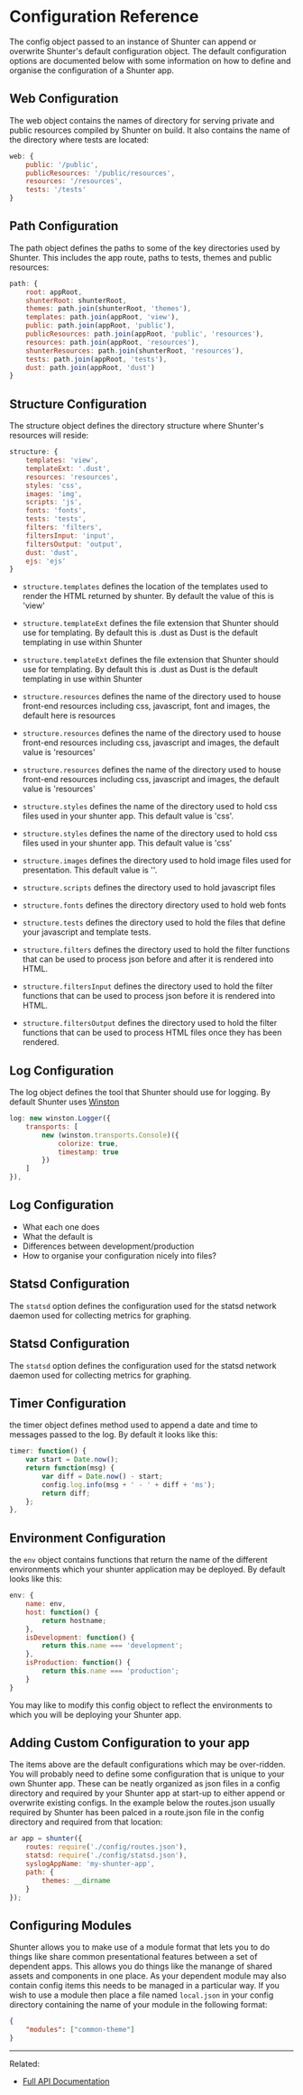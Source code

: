 
Configuration Reference
=======================


The config object passed to an instance of Shunter can append or overwrite Shunter's default configuration object. 
The default configuration options are documented below with some information on how to define and organise the configuration of a Shunter app.


Web Configuration
------------------

The web object contains the names of directory for serving private and public resources compiled by Shunter on build. It also contains the name of the directory where tests are located:

```javascript
web: {
	public: '/public',
	publicResources: '/public/resources',
	resources: '/resources',
	tests: '/tests'
}
```

Path Configuration
------------------

The path object defines the paths to some of the key directories used by Shunter. This includes the app route, paths to tests, themes and public resources:


```javascript
path: {
	root: appRoot,
	shunterRoot: shunterRoot,
	themes: path.join(shunterRoot, 'themes'),
	templates: path.join(appRoot, 'view'),
	public: path.join(appRoot, 'public'),
	publicResources: path.join(appRoot, 'public', 'resources'),
	resources: path.join(appRoot, 'resources'),
	shunterResources: path.join(shunterRoot, 'resources'),
	tests: path.join(appRoot, 'tests'),
	dust: path.join(appRoot, 'dust')
}
```


Structure Configuration
-----------------------


The structure object defines the directory structure where Shunter's resources will reside:

```javascript
structure: {
	templates: 'view',
	templateExt: '.dust',
	resources: 'resources',
	styles: 'css',
	images: 'img',
	scripts: 'js',
	fonts: 'fonts',
	tests: 'tests',
	filters: 'filters',
	filtersInput: 'input',
	filtersOutput: 'output',
	dust: 'dust',
	ejs: 'ejs'
}
```

* `structure.templates` defines the location of the templates used to render the HTML returned by shunter. By default the value of this is 'view'

* `structure.templateExt` defines the file extension that Shunter should use for templating. By default this is .dust as Dust is the default templating in use within Shunter

* `structure.templateExt` defines the file extension that Shunter should use for templating. By default this is .dust as Dust is the default templating in use within Shunter

* `structure.resources` defines the name of the directory used to house front-end resources including css, javascript, font and images, the default here is resources

* `structure.resources` defines the name of the directory used to house front-end resources including css, javascript and images, the default value is 'resources'

* `structure.resources` defines the name of the directory used to house front-end resources including css, javascript and images, the default value is 'resources'

* `structure.styles` defines the name of the directory used to hold css files used in your shunter app. This default value is 'css'.

* `structure.styles` defines the name of the directory used to hold css files used in your shunter app. This default value is 'css'

* `structure.images` defines the directory used to hold image files used for presentation. This default value is ''.

* `structure.scripts` defines the directory used to hold javascript files

* `structure.fonts` defines the directory directory used to hold web fonts

* `structure.tests` defines the directory used to hold the files that define your javascript and template tests.

* `structure.filters` defines the directory used to hold the filter functions that can be used to process json before and after it is rendered into HTML.

* `structure.filtersInput` defines the directory used to hold the filter functions that can be used to process json before it is rendered into HTML.

* `structure.filtersOutput` defines the directory used to hold the filter functions that can be used to process HTML files once they has been rendered.




Log Configuration
-----------------



The log object defines the tool that Shunter should use for logging. By default Shunter uses [Winston](https://github.com/winstonjs/winston)

```javascript
log: new winston.Logger({
	transports: [
		new (winston.transports.Console)({
			colorize: true,
			timestamp: true
		})
	]
}),
```

Log Configuration
-----------------



- What each one does
- What the default is
- Differences between development/production
- How to organise your configuration nicely into files?


Statsd Configuration
--------------------


The `statsd` option defines the configuration used for the statsd network daemon used for collecting metrics for graphing. 


Statsd Configuration
--------------------


The `statsd` option defines the configuration used for the statsd network daemon used for collecting metrics for graphing. 

Timer Configuration
--------------------

the timer object defines method used to append a date and time to messages passed to the log. By default it looks like this:

```javascript
timer: function() {
	var start = Date.now();
	return function(msg) {
		var diff = Date.now() - start;
		config.log.info(msg + ' - ' + diff + 'ms');
		return diff;
	};
},
```
Environment Configuration
-------------------------

the `env` object contains functions that return the name of the different environments which your shunter application may be deployed. By default looks like this:

```javascript
env: {
	name: env,
	host: function() {
		return hostname;
	},
	isDevelopment: function() {
		return this.name === 'development';
	},
	isProduction: function() {
		return this.name === 'production';
	}
}
```
You may like to modify this config object to reflect the environments to which you will be deploying your Shunter app.


Adding Custom Configuration to your app
---------------------------------------

The items above are the default configurations which may be over-ridden. You will probably need to define some configuration that is unique to your own Shunter app. These can be neatly organized as json files in a config directory and required by your Shunter app at start-up to either append or overwrite existing configs. In the example below the routes.json usually required by Shunter has been palced in a route.json file in the config directory and required from that location:

```javascript
ar app = shunter({
    routes: require('./config/routes.json'),
    statsd: require('./config/statsd.json'),
    syslogAppName: 'my-shunter-app',
    path: {
        themes: __dirname
    }
});
```

Configuring Modules
---------------------------------------

Shunter allows you to make use of a module format that lets you to do things like share common presentational features between a set of dependent apps. This allows you do things like the manange of shared assets and components in one place. As your dependent module may also contain config items this needs to be managed in a particular way. If you wish to use a module then place a file named `local.json` in your config directory containing the name of your module in the following format:

```json
{
	"modules": ["common-theme"]
}	

```


---

Related:

- [Full API Documentation](../usage.md)
